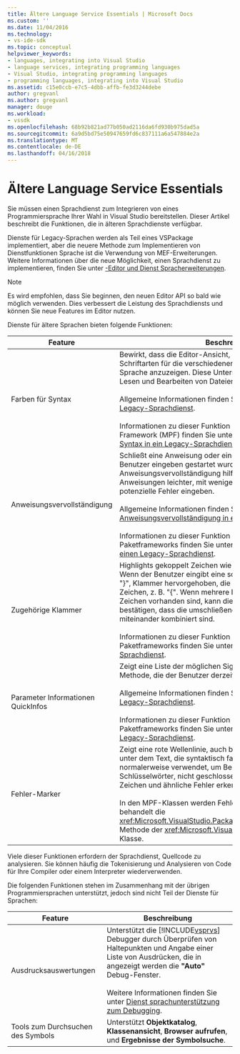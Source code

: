 ```yaml
---
title: Ältere Language Service Essentials | Microsoft Docs
ms.custom: ''
ms.date: 11/04/2016
ms.technology:
- vs-ide-sdk
ms.topic: conceptual
helpviewer_keywords:
- languages, integrating into Visual Studio
- language services, integrating programming languages
- Visual Studio, integrating programming languages
- programming languages, integrating into Visual Studio
ms.assetid: c15e0ccb-e7c5-4dbb-affb-fe3d3244debe
author: gregvanl
ms.author: gregvanl
manager: douge
ms.workload:
- vssdk
ms.openlocfilehash: 68b92b821ad77b050ad2116da6fd930b975dad5a
ms.sourcegitcommit: 6a9d5bd75e50947659fd6c837111a6a547884e2a
ms.translationtype: MT
ms.contentlocale: de-DE
ms.lasthandoff: 04/16/2018
---
```

# <a name="legacy-language-service-essentials"></a>Ältere Language Service Essentials
Sie müssen einen Sprachdienst zum Integrieren von eines Programmiersprache Ihrer Wahl in Visual Studio bereitstellen. Dieser Artikel beschreibt die Funktionen, die in älteren Sprachdienste verfügbar.  
  
 Dienste für Legacy-Sprachen werden als Teil eines VSPackage implementiert, aber die neuere Methode zum Implementieren von Dienstfunktionen Sprache ist die Verwendung von MEF-Erweiterungen. Weitere Informationen über die neue Möglichkeit, einen Sprachdienst zu implementieren, finden Sie unter [-Editor und Dienst Spracherweiterungen](../../extensibility/editor-and-language-service-extensions.md).  
  
> [!NOTE]
>  Es wird empfohlen, dass Sie beginnen, den neuen Editor API so bald wie möglich verwenden. Dies verbessert die Leistung des Sprachdiensts und können Sie neue Features im Editor nutzen.  
  
 Dienste für ältere Sprachen bieten folgende Funktionen:  
  
|Feature|Beschreibung|  
|-------------|-----------------|  
|Farben für Syntax|Bewirkt, dass die Editor-Ansicht, um andere Farben und Schriftarten für die verschiedenen Elemente von einer anderen Sprache anzuzeigen. Diese Unterscheidung erleichtern das Lesen und Bearbeiten von Dateien.<br /><br /> Allgemeine Informationen finden Sie unter [Färbung Syntax in ein Legacy-Sprachdienst](../../extensibility/internals/syntax-coloring-in-a-legacy-language-service.md).<br /><br /> Informationen zu dieser Funktion in des managed Package Framework (MPF) finden Sie unter [farbliche Kennzeichnung von Syntax in ein Legacy-Sprachdienst](../../extensibility/internals/syntax-colorizing-in-a-legacy-language-service.md).|  
|Anweisungsvervollständigung|Schließt eine Anweisung oder ein Schlüsselwort, das der Benutzer eingeben gestartet wurde. Anweisungsvervollständigung hilft Benutzern, die schwer Anweisungen leichter, mit weniger Aufwand und weniger potenzielle Fehler eingeben.<br /><br /> Allgemeine Informationen finden Sie unter [Anweisungsvervollständigung in einen Legacy-Sprachdienst](../../extensibility/internals/statement-completion-in-a-legacy-language-service.md).<br /><br /> Informationen zu dieser Funktion in des verwalteten Paketframeworks finden Sie unter [Wortvervollständigung in einen Legacy-Sprachdienst](../../extensibility/internals/word-completion-in-a-legacy-language-service.md).|  
|Zugehörige Klammer|Highlights gekoppelt Zeichen wie z. B. geschweifte Klammern. Wenn der Benutzer eingibt eine schließenden Klammer wie z. B. "}", Klammer hervorgehoben, die entsprechenden öffnenden Zeichen, z. B. "{". Wenn mehrere Ebenen von einschließenden Zeichen vorhanden sind, kann diese Funktion Benutzer bestätigen, dass die umschließenden Zeichen ordnungsgemäß miteinander kombiniert sind.<br /><br /> Informationen zu dieser Funktion in des verwalteten Paketframeworks finden Sie unter [Klammer in einen Legacy-Sprachdienst](../../extensibility/internals/brace-matching-in-a-legacy-language-service.md).|  
|Parameter Informationen QuickInfos|Zeigt eine Liste der möglichen Signaturen für die überladene Methode, die der Benutzer derzeit eine Eingabe ist.<br /><br /> Allgemeine Informationen finden Sie unter [ParameterInfo in einen Legacy-Sprachdienst](../../extensibility/internals/parameter-info-in-a-legacy-language-service1.md).<br /><br /> Informationen zu dieser Funktion in des verwalteten Paketframeworks finden Sie unter [ParameterInfo in einen Legacy-Sprachdienst](../../extensibility/internals/parameter-info-in-a-legacy-language-service2.md).|  
|Fehler-Marker|Zeigt eine rote Wellenlinie, auch bekannt als eine Wellenlinie, unter dem Text, die syntaktisch falsch ist. Fehler-Marker werden normalerweise verwendet, um Benutzer falsch geschriebene Schlüsselwörter, nicht geschlossene Klammern, ungültige Zeichen und ähnliche Fehler erkennen.<br /><br /> In den MPF-Klassen werden Fehler Marker automatisch behandelt die <xref:Microsoft.VisualStudio.Package.AuthoringSink.AddError%2A> Methode der <xref:Microsoft.VisualStudio.Package.AuthoringSink> Klasse.|  
  
 Viele dieser Funktionen erfordern der Sprachdienst, Quellcode zu analysieren. Sie können häufig die Tokenisierung und Analysieren von Code für Ihre Compiler oder einem Interpreter wiederverwenden.  
  
 Die folgenden Funktionen stehen im Zusammenhang mit der übrigen Programmiersprachen unterstützt, jedoch sind nicht Teil der Dienste für Sprachen:  
  
|Feature|Beschreibung|  
|-------------|-----------------|  
|Ausdrucksauswertungen|Unterstützt die [!INCLUDE[vsprvs](../../code-quality/includes/vsprvs_md.md)] Debugger durch Überprüfen von Haltepunkten und Angabe einer Liste von Ausdrücken, die in angezeigt werden die **"Auto"** Debug-Fenster.<br /><br /> Weitere Informationen finden Sie unter [Dienst sprachunterstützung zum Debugging](../../extensibility/internals/language-service-support-for-debugging.md).|  
|Tools zum Durchsuchen des Symbols|Unterstützt **Objektkatalog**, **Klassenansicht**, **Browser aufrufen**, und **Ergebnisse der Symbolsuche**.|